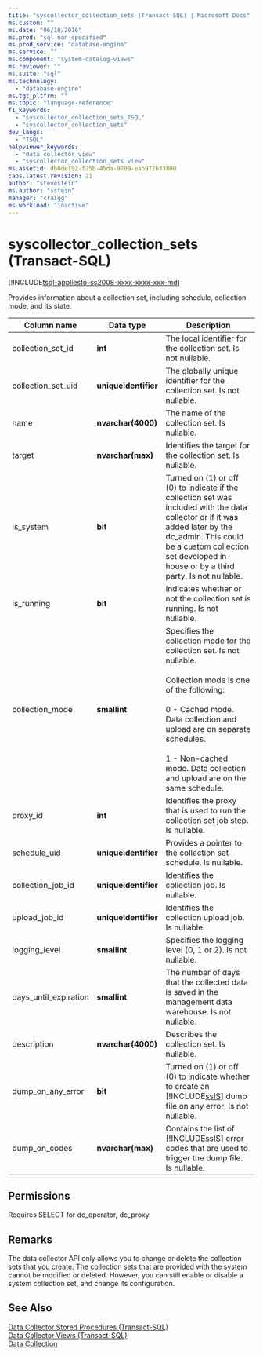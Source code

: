 ```yaml
---
title: "syscollector_collection_sets (Transact-SQL) | Microsoft Docs"
ms.custom: ""
ms.date: "06/10/2016"
ms.prod: "sql-non-specified"
ms.prod_service: "database-engine"
ms.service: ""
ms.component: "system-catalog-views"
ms.reviewer: ""
ms.suite: "sql"
ms.technology: 
  - "database-engine"
ms.tgt_pltfrm: ""
ms.topic: "language-reference"
f1_keywords: 
  - "syscollector_collection_sets_TSQL"
  - "syscollector_collection_sets"
dev_langs: 
  - "TSQL"
helpviewer_keywords: 
  - "data collector view"
  - "syscollector_collection_sets view"
ms.assetid: db0def92-f25b-45da-9709-eab972b33800
caps.latest.revision: 21
author: "stevestein"
ms.author: "sstein"
manager: "craigg"
ms.workload: "Inactive"
---
```

# syscollector_collection_sets (Transact-SQL)
[!INCLUDE[tsql-appliesto-ss2008-xxxx-xxxx-xxx-md](../../includes/tsql-appliesto-ss2008-xxxx-xxxx-xxx-md.md)]

  Provides information about a collection set, including schedule, collection mode, and its state.  
  
|Column name|Data type|Description|  
|-----------------|---------------|-----------------|  
|collection_set_id|**int**|The local identifier for the collection set. Is not nullable.|  
|collection_set_uid|**uniqueidentifier**|The globally unique identifier for the collection set. Is not nullable.|  
|name|**nvarchar(4000)**|The name of the collection set. Is nullable.|  
|target|**nvarchar(max)**|Identifies the target for the collection set. Is nullable.|  
|is_system|**bit**|Turned on (1) or off (0) to indicate if the collection set was included with the data collector or if it was added later by the dc_admin. This could be a custom collection set developed in-house or by a third party. Is not nullable.|  
|is_running|**bit**|Indicates whether or not the collection set is running. Is not nullable.|  
|collection_mode|**smallint**|Specifies the collection mode for the collection set. Is not nullable.<br /><br /> Collection mode is one of the following:<br /><br /> 0 - Cached mode. Data collection and upload are on separate schedules.<br /><br /> 1 - Non-cached mode. Data collection and upload are on the same schedule.|  
|proxy_id|**int**|Identifies the proxy that is used to run the collection set job step. Is nullable.|  
|schedule_uid|**uniqueidentifier**|Provides a pointer to the collection set schedule. Is nullable.|  
|collection_job_id|**uniqueidentifier**|Identifies the collection job. Is nullable.|  
|upload_job_id|**uniqueidentifier**|Identifies the collection upload job. Is nullable.|  
|logging_level|**smallint**|Specifies the logging level (0, 1 or 2). Is not nullable.|  
|days_until_expiration|**smallint**|The number of days that the collected data is saved in the management data warehouse. Is not nullable.|  
|description|**nvarchar(4000)**|Describes the collection set. Is nullable.|  
|dump_on_any_error|**bit**|Turned on (1) or off (0) to indicate whether to create an [!INCLUDE[ssIS](../../includes/ssis-md.md)] dump file on any error. Is not nullable.|  
|dump_on_codes|**nvarchar(max)**|Contains the list of [!INCLUDE[ssIS](../../includes/ssis-md.md)] error codes that are used to trigger the dump file. Is nullable.|  
  
## Permissions  
 Requires SELECT for dc_operator, dc_proxy.  
  
## Remarks  
 The data collector API only allows you to change or delete the collection sets that you create. The collection sets that are provided with the system cannot be modified or deleted. However, you can still enable or disable a system collection set, and change its configuration.  
  
## See Also  
 [Data Collector Stored Procedures &#40;Transact-SQL&#41;](../../relational-databases/system-stored-procedures/data-collector-stored-procedures-transact-sql.md)   
 [Data Collector Views &#40;Transact-SQL&#41;](../../relational-databases/system-catalog-views/data-collector-views-transact-sql.md)   
 [Data Collection](../../relational-databases/data-collection/data-collection.md)  
  
  
